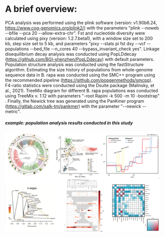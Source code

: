 # A brief overview:

PCA analysis was performed using the plink software (version: v1.90b6.24, https://www.cog-genomics.org/plink2/) with the parameters "plink --noweb --bfile --pca 20 --allow-extra-chr". Fst and nucleotide diversity were calculated using pixy (version: 1.2.7.beta1), with a window size set to 200 kb, step size set to 5 kb, and parameters "pixy --stats pi fst dxy --vcf --populations --bed_file --n_cores 40 --bypass_invariant_check yes". Linkage disequilibrium decay analysis was conducted using PopLDdecay (https://github.com/BGI-shenzhen/PopLDdecay) with default parameters. Population structure analysis was conducted using the fastStructure algorithm. Estimating the size history of populations from whole-genome sequence data in B. rapa was conducted using the SMC++ program using the recommended pipeline (https://github.com/popgenmethods/smcpp). F4-ratio statistics were conducted using the Dsuite package (Malinsky, et al., 2021). TreeMix diagram for different B. rapa populations was conducted using TreeMix v. 1.12 with parameters "-root Rapini -k 500 -m 10 -bootstrap" . Finally, the Newick tree was generated using the PanKmer program (https://gitlab.com/salk-tm/pankmer) with the parameter "--newick --metric".

#### _example: population analysis results conducted in this study_
<div align=center>
<img src="https://github.com/caixu0518/BraPanBlocks/blob/main/pngs/population_analysis.png">
</div>
